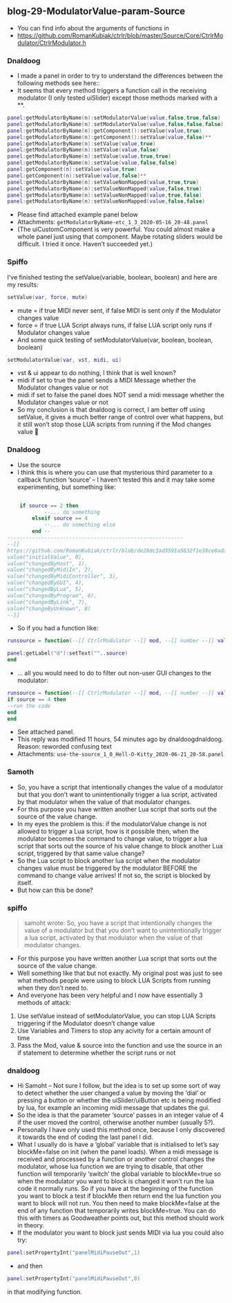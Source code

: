 ## blog-29-ModulatorValue-param-Source

- You can find info about the arguments of functions in
- https://github.com/RomanKubiak/ctrlr/blob/master/Source/Core/CtrlrModulator/CtrlrModulator.h

### Dnaldoog

- I made a panel in order to try to understand the differences between the following methods see here::
- It seems that every method triggers a function call in the receiving modulator (I only tested uiSlider) except those methods marked with a **.

```lua
panel:getModulatorByName(n):setModulatorValue(value,false,true,false)
panel:getModulatorByName(n):setModulatorValue(value,false,false,false)
panel:getModulatorByName(n):getComponent():setValue(value,true)
panel:getModulatorByName(n):getComponent():setValue(value,false)**
panel:getModulatorByName(n):setValue(value,true)
panel:getModulatorByName(n):setValue(value,false)
panel:getModulatorByName(n):setValue(value,true,true)
panel:getModulatorByName(n):setValue(value,false,false)
panel:getComponent(n):setValue(value,true)
panel:getComponent(n):setValue(value,false)**
panel:getModulatorByName(n):setValueNonMapped(value,true,true)
panel:getModulatorByName(n):setValueNonMapped(value,false,true)
panel:getModulatorByName(n):setValueNonMapped(value,true,false)
panel:getModulatorByName(n):setValueNonMapped(value,false,false)
```

- Please find attached example panel below
- Attachments: `getModulatorByName-etc_1_3_2020-05-16_20-48.panel`
- (The uiCustomComponent is very powerful. You could almost make a whole panel just using that component. Maybe rotating sliders would be difficult. I tried it once. Haven’t succeeded yet.)


### Spiffo

I’ve finished testing the setValue(variable, boolean, boolean) and here are my results:
```lua
setValue(var, force, mute)
```

- mute = if true MIDI never sent, if false MIDI is sent only if the Modulator changes value
- force = if true LUA Script always runs, if false LUA script only runs if Modulator changes value
- And some quick testing of setModulatorValue(var, boolean, boolean, boolean)

```lua
setModulatorValue(var, vst, midi, ui)
```

- vst & ui appear to do nothing, I think that is well known?
- midi if set to true the panel sends a MIDI Message whether the Modulator changes value or not
- midi if set to false the panel does NOT send a midi message whether the Modulator changes value or not
- So my conclusion is that dnaldoog is correct, I am better off using setValue, it gives a much better range of control over what happens, but it still won’t stop those LUA scripts from running if the Mod changes value 🙁


### Dnaldoog

- Use the source
- I think this is where you can use that mysterious third parameter to a callback function ‘source’ – I haven’t tested this and it may take some experimenting, but something like:

```lua

	if source == 2 then
			--... do something
		elseif source == 4 
			--... do something else
		end --
---------------------------------------------------------
--[[
https://github.com/RomanKubiak/ctrlr/blob/de28dc3ad3591a5832f1e38ce8adabc9369b1011/Source/Lua/CtrlrLuaModulator.cpp
value("initialValue", 0),
value("changedByHost", 1),
value("changedByMidiIn", 2),
value("changedByMidiController", 3),
value("changedByGUI", 4),
value("changedByLua", 5),
value("changedByProgram", 6),
value("changedByLink", 7),
value("changeByUnknown", 8)
--]]
```

- So if you had a function like:

```lua
runsource = function(--[[ CtrlrModulator --]] mod, --[[ number --]] value, --[[ number --]] source)

panel:getLabel("d"):setText(""..source)
end
```
- … all you would need to do to filter out non-user GUI changes to the modulator:

```lua
runsource = function(--[[ CtrlrModulator --]] mod, --[[ number --]] value, --[[ number --]] source)
if source == 4 then
--run the code
end
end
```

- See attached panel.
- This reply was modified 11 hours, 54 minutes ago by dnaldoogdnaldoog. Reason: reworded confusing text
- Attachments: `use-the-source_1_0_Hell-O-Kitty_2020-06-21_20-58.panel`


### Samoth

- So, you have a script that intentionally changes the value of a modulator but that you don’t want to unintentionally trigger a lua script, activated by that modulator when the value of that modulator changes.
- For this purpose you have written another Lua script that sorts out the source of the value change.
- In my eyes the problem is this: if the modulatorValue change is not allowed to trigger a Lua script, how is it possible then, when the modulator becomes the command to change value, to trigger a lua script that sorts out the source of his value change to block another Lua script, triggered by that same value change?
- So the Lua script to block another lua script when the modulator changes value must be triggered by the modulator BEFORE the command to change value arrives! If not so, the script is blocked by itself.
- But how can this be done?


### spiffo

> samoht wrote:
> So, you have a script that intentionally changes the value of a modulator but that you don’t want to unintentionally trigger a lua script, activated by that modulator when the value of that modulator changes.
- For this purpose you have written another Lua script that sorts out the source of the value change.
- Well something like that but not exactly. My original post was just to see what methods people were using to block LUA Scripts from running when they don’t need to.
- And everyone has been very helpful and I now have essentially 3 methods of attack:

1. Use setValue instead of setModulatorValue, you can stop LUA Scripts triggering if the Modulator doesn’t change value
2. Use Variables and Timers to stop any acivity for a certain amount of time
3. Pass the Mod, value & source into the function and use the source in an if statement to determine whether the script runs or not


### dnaldoog

- Hi Samoht – Not sure I follow, but the idea is to set up some sort of way to detect whether the user changed a value by moving the ‘dial’ or pressing a button or whether the uiSlider/uiButton etc is being modified by lua, for example an incoming midi message that updates the gui.
- So the idea is that the parameter ‘source’ passes in an integer value of 4 if the user moved the control, otherwise another number (usually 5?).
- Personally I have only used this method once, because I only discovered it towards the end of coding the last panel I did.
- What I usually do is have a ‘global’ variable that is initialised to let’s say blockMe=false on init (when the panel loads). When a midi message is received and processed by a function or another control changes the modulator, whose lua function we are trying to disable, that other function will temporarily ‘switch’ the global variable to blockMe=true so when the modulator you want to block is changed it won’t run the lua code it normally runs. So if you have at the beginning of the function you want to block a test if blockMe then return end the lua function you want to block will not run. You then need to make blockMe=false at the end of any function that temporarily writes blockMe=true. You can do this with timers as Goodweather points out, but this method should work in theory.
- If the modulator you want to block just sends MIDI via lua you could also try:

```lua
panel:setPropertyInt("panelMidiPauseOut",1)
```

- and then

```lua
panel:setPropertyInt("panelMidiPauseOut",0)
```

in that modifying function.

